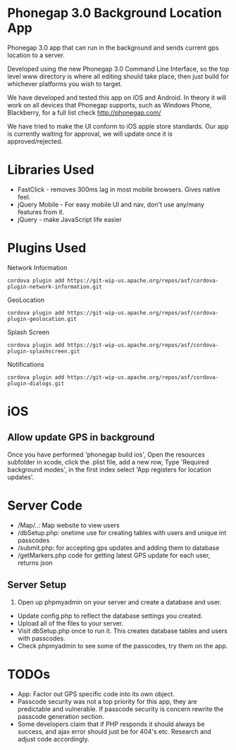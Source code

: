 Phonegap 3.0 Background Location App
====================================

Phonegap 3.0 app that can run in the background and sends current gps location to a server.  
  
Developed using the new Phonegap 3.0 Command Line Interface, so the top level www directory is where all editing should take place, then just build for whichever platforms you wish to target.  
  
We have developed and tested this app on iOS and Android. In theory it will work on all devices that Phonegap supports, such as Windows Phone, Blackberry, for a full list check http://phonegap.com/  
  
We have tried to make the UI conform to iOS apple store standards. Our app is currently waiting for approval, we will update once it is approved/rejected.

Libraries Used
==============

* FastClick - removes 300ms lag in most mobile browsers. Gives native feel.
* jQuery Mobile - For easy mobile UI and nav, don't use any/many features from it.
* jQuery - make JavaScript life easier


Plugins Used
============

Network Information

	cordova plugin add https://git-wip-us.apache.org/repos/asf/cordova-plugin-network-information.git

GeoLocation

	cordova plugin add https://git-wip-us.apache.org/repos/asf/cordova-plugin-geolocation.git

Splash Screen

	cordova plugin add https://git-wip-us.apache.org/repos/asf/cordova-plugin-splashscreen.git

Notifications

	cordova plugin add https://git-wip-us.apache.org/repos/asf/cordova-plugin-dialogs.git


iOS
===

Allow update GPS in background
------------------------------
Once you have performed 'phonegap build ios', Open the resources subfolder in xcode, click the .plist file, add a new row, Type 'Required background modes', in the first index select 'App registers for location updates'.


Server Code
===========

* /Map/..: Map website to view users
* /dbSetup.php: onetime use for creating tables with users and unique int passcodes
* /submit.php: for accepting gps updates and adding them to database
* /getMarkers.php code for getting latest GPS update for each user, returns json


Server Setup
------------

1. Open up phpmyadmin on your server and create a database and user.  
- Update config.php to reflect the database settings you created.
- Upload all of the files to your server.
- Visit dbSetup.php once to run it. This creates database tables and users with passcodes.
- Check phpmyadmin to see some of the passcodes, try them on the app.



TODOs
=====

* App: Factor out GPS specific code into its own object.
* Passcode security was not a top priority for this app, they are predictable and vulnerable. If passcode security is concern rewrite the passcode generation section.
* Some developers claim that if PHP responds it should always be success, and ajax error should just be for 404's etc. Research and adjust code accordingly.






